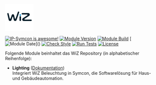 [![Image](imgs/logo.png)](https://www.wizconnected.com/de-de)  

[![IP-Symcon is awesome!](https://img.shields.io/badge/IP--Symcon-8.0-blue.svg)](https://www.symcon.de)
[![Module Version](https://img.shields.io/badge/Module_Version-1.0-blue.svg)]()
[![Module Build](https://img.shields.io/badge/Module_Build-1-blue.svg)]()
[![Module Date](https://img.shields.io/badge/Module_Date-20250517_(17.05.2025)-blue.svg)]()  
[![Check Style](https://github.com/ubittner/SymconWiZ/workflows/Check%20Style/badge.svg)](https://github.com/ubittner/SymconWiZ/actions)
[![Run Tests](https://github.com/ubittner/SymconWiZ/workflows/Run%20Tests/badge.svg)](https://github.com/ubittner/SymconWiZ/actions)
[![License](https://img.shields.io/badge/License-CC%20BY--NC--SA%204.0-green.svg)](https://creativecommons.org/licenses/by-nc-sa/4.0/)

Folgende Module beinhaltet das WiZ Repository (in alphabetischer Reihenfolge):

- __Lighting__ ([Dokumentation](Lighting))  
	Integriert WiZ Beleuchtung in Symcon, die Softwarelösung für Haus- und Gebäudeautomation. 